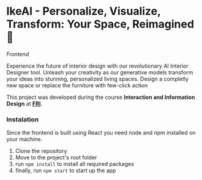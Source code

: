 # IkeAI - Personalize, Visualize, Transform: Your Space, Reimagined 🚀
*Frontend*

Experience the future of interior design with our revolutionary AI Interior Designer tool. Unleash your creativity as our generative models transform your ideas into stunning, personalized living spaces. Design a completly new space or replace the furniture with few-click action

This project was developed during the course **Interaction and Information Design** at **[FRI](https://www.fri.uni-lj.si/sl)**.


### Instalation
Since the frontend is built using React you need node and npm installed on your machine.
1. Clone the repository
2. Move to the project's root folder
3. run `npm install` to install all required packages
4. finally, run `npm start` to start up the app
